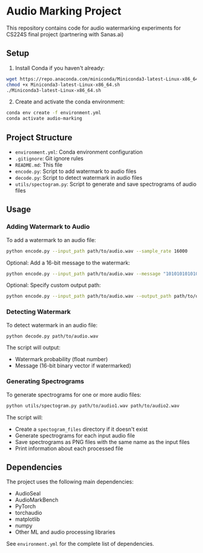 # Audio Marking Project

This repository contains code for audio watermarking experiments for CS224S final project (partnering with Sanas.ai)

## Setup

1. Install Conda if you haven't already:
```bash
wget https://repo.anaconda.com/miniconda/Miniconda3-latest-Linux-x86_64.sh
chmod +x Miniconda3-latest-Linux-x86_64.sh
./Miniconda3-latest-Linux-x86_64.sh
```

2. Create and activate the conda environment:
```bash
conda env create -f environment.yml
conda activate audio-marking
```

## Project Structure

- `environment.yml`: Conda environment configuration
- `.gitignore`: Git ignore rules
- `README.md`: This file
- `encode.py`: Script to add watermark to audio files
- `decode.py`: Script to detect watermark in audio files
- `utils/spectogram.py`: Script to generate and save spectrograms of audio files

## Usage

### Adding Watermark to Audio

To add a watermark to an audio file:
```bash
python encode.py --input_path path/to/audio.wav --sample_rate 16000
```

Optional: Add a 16-bit message to the watermark:
```bash
python encode.py --input_path path/to/audio.wav --message "1010101010101010"
```

Optional: Specify custom output path:
```bash
python encode.py --input_path path/to/audio.wav --output_path path/to/output.wav
```

### Detecting Watermark

To detect watermark in an audio file:
```bash
python decode.py path/to/audio.wav
```

The script will output:
- Watermark probability (float number)
- Message (16-bit binary vector if watermarked)

### Generating Spectrograms

To generate spectrograms for one or more audio files:
```bash
python utils/spectogram.py path/to/audio1.wav path/to/audio2.wav
```

The script will:
- Create a `spectogram_files` directory if it doesn't exist
- Generate spectrograms for each input audio file
- Save spectrograms as PNG files with the same name as the input files
- Print information about each processed file

## Dependencies

The project uses the following main dependencies:
- AudioSeal
- AudioMarkBench
- PyTorch
- torchaudio
- matplotlib
- numpy
- Other ML and audio processing libraries

See `environment.yml` for the complete list of dependencies.
